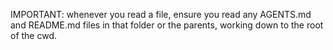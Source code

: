 <critical>IMPORTANT: whenever you read a file, ensure you read any AGENTS.md and README.md files in that folder or the parents, working down to the root of the cwd.</critical>
